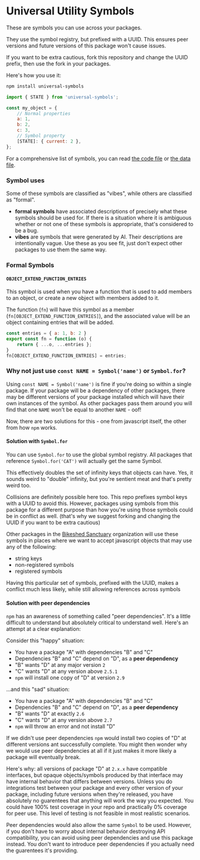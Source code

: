 # Universal Utility Symbols

These are symbols you can use across your packages.

They use the symbol registry, but prefixed with a UUID. This ensures peer
versions and future versions of this package won't cause issues.

If you want to be extra cautious, fork this repository and change the
UUID prefix, then use the fork in your packages.

Here's how you use it:

```bash
npm install universal-symbols
```

```javascript
import { STATE } from 'universal-symbols';

const my_object = {
    // Normal properties
    a: 1,
    b: 2,
    c: 3,
    // Symbol property
    [STATE]: { current: 2 },
};
```

For a comprehensive list of symbols, you can read [the code file](./index.js)
or [the data file](./symbols.json).

### Symbol uses

Some of these symbols are classified as "vibes", while others are classified
as "formal".

- **formal symbols** have associated descriptions of precisely what these
  symbols should be used for. If there is a situation where it is
  ambiguous whether or not one of these symbols is appropriate, that's
  considered to be a bug.
- **vibes** are symbols that were generated by AI. Their descriptions
  are intentionally vague. Use these as you see fit, just don't expect
  other packages to use them the same way.

### Formal Symbols

#### `OBJECT_EXTEND_FUNCTION_ENTRIES`

This symbol is used when you have a function that is used to add members
to an object, or create a new object with members added to it.

The function (`fn`) will have this symbol as a member
(`fn[OBJECT_EXTEND_FUNCTION_ENTRIES]`), and the associated value will
be an object containing entries that will be added.

```javascript
const entries = { a: 1, b: 2 }
export const fn = function (o) {
    return { ...o, ...entries };
}
fn[OBJECT_EXTEND_FUNCTION_ENTRIES] = entries;
```

### Why not just use `const NAME = Symbol('name')` or `Symbol.for`?

Using `const NAME = Symbol('name')` is fine if you're doing so within
a single package. If your package will be a dependency of other packages,
there may be different versions of your package installed which will have
their own instances of the symbol. As other packages pass them around you
will find that one `NAME` won't be equal to another `NAME` - oof!

Now, there are two solutions for this - one from javascript itself, the
other from how `npm` works.

#### Solution with `Symbol.for`

You can use `Symbol.for` to use the global symbol registry. All packages
that reference `Symbol.for('CAT')` will actually get the same Symbol.

This effectively doubles the set of infinity keys that objects can have.
Yes, it sounds weird to "double" infinity, but you're sentient meat and
that's pretty weird too.

Collisions are definitely possible here too. This repo prefixes symbol
keys with a UUID to avoid this. However, packages using symbols from this
package for a different purpose than how you're using those symbols could
be in conflict as well. (that's why we suggest forking and changing the
UUID if you want to be extra cautious)

Other packages in the [Bikeshed Sanctuary](https://github.com/bikeshed-sanctuary)
organization will use these symbols in places where we want to accept
javascript objects that may use any of the following:
- string keys
- non-registered symbols
- registered symbols

Having this particular set of symbols, prefixed with the UUID, makes a
conflict much less likely, while still allowing references across symbols

#### Solution with peer dependencies

`npm` has an awareness of something called "peer dependencies". It's a
little difficult to understand but absolutely critical to understand
well. Here's an attempt at a clear explanation:

Consider this "happy" situation:
- You have a package "A" with dependencies "B" and "C"
- Dependencies "B" and "C" depend on "D", as a **peer dependency**
- "B" wants "D" at any major version `2`
- "C" wants "D" at any version above `2.5.1`
- `npm` will install one copy of "D" at version `2.9`

...and this "sad" situation:
- You have a package "A" with dependencies "B" and "C"
- Dependencies "B" and "C" depend on "D", as a **peer dependency**
- "B" wants "D" at exactly `2.6`
- "C" wants "D" at any version above `2.7`
- `npm` will throw an error and not install "D"

If we didn't use peer dependencies `npm` would install two copies
of "D" at different versions ant successfully complete. You might
then wonder why we would use peer dependencies at all if it just
makes it more likely a package will eventually break.

Here's why: all versions of package "D" at `2.x.x` have compatible
interfaces, but opaque objects/symbols produced by that interface
may have internal behavior that differs between versions. Unless
you do integrations test between your package and every other
version of your package, including future versions when they're
released, you have absolutely no guarentees that anything will work
the way you expected. You could have 100% test coverage in your
repo and practically 0% coverage for peer use. This level of testing
is not feasible in most realistic scenarios.

Peer dependencies would also allow the same `Symbol` to be used. However,
if you don't have to worry about internal behavior destroying API
compatibility, you can avoid using peer dependencies and use this package
instead. You don't want to introduce peer dependencies if you actually
need the guarentees it's providing.
